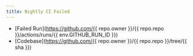 ```yaml
---
title: Nightly CI Failed
---
```


- [Failed Run](https://github.com/{{ repo.owner }}/{{ repo.repo }}/actions/runs/{{ env.GITHUB_RUN_ID }})
- [Codebase](https://github.com/{{ repo.owner }}/{{ repo.repo }}/tree/{{ sha }})
